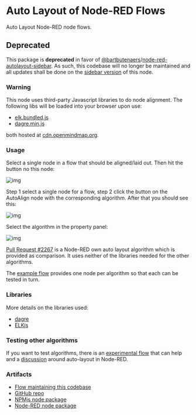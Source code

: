 # Auto Layout of Node-RED Flows

Auto Layout Node-RED node flows.

## Deprecated

This package is **deprecated** in favor of <a href="https://github.com/bartbutenaers">@bartbutenaers</a>/<a href="https://github.com/bartbutenaers/node-red-autolayout-sidebar">node-red-autolayout-sidebar</a>. As such, this codebase will no longer be maintained and all updates shall be done on the <a href="https://flows.nodered.org/node/@bartbutenaers/node-red-autolayout-sidebar">sidebar version</a> of this node.

### Warning

This node uses third-party Javascript libraries to do node alignment. The following libs will be loaded into your browser upon use:

- [elk.bundled.js](https://cdn.openmindmap.org/thirdparty/elk.bundled.js) 
- [dagre.min.js](https://cdn.openmindmap.org/thirdparty/dagre.min.js) 

both hosted at [cdn.openmindmap.org](https://github.com/gorenje/cdn.openmindmap.org).

### Usage

Select a single node in a flow that should be aligned/laid out. Then hit the button no this node:

![img](https://cdn.openmindmap.org/content/1696154885193_Screen_Shot_2023-10-01_at_12.04.56.png)

Step 1 select a single node for a flow, step 2 click the button on the AutoAlign node with the corresponding algorithm. After that you should see this:

![img](https://cdn.openmindmap.org/content/1696154889365_Screen_Shot_2023-10-01_at_12.05.10.png)

Select the algorithm in the property panel:

![img](https://cdn.openmindmap.org/content/1696155294954_Screen_Shot_2023-10-01_at_12.14.15.png)

[Pull Request #2267](https://github.com/gorenje/cdn.openmindmap.org) is a Node-RED own auto layout algorithm which is provided as comparison. It uses neither of the libraries needed for the other algorithms.

The [example flow](https://flowhub.org/f/b22f47c724215b2a) provides one node per algorithm so that each can be tested in turn.

### Libraries

More details on the libraries used:

- [dagre](https://github.com/dagrejs/dagre)
- [ELKjs](https://github.com/kieler/elkjs)

### Testing other algorithms

If you want to test algorithms, there is an [experimental flow](https://flowhub.org/f/291e3f0b7f652839) that can help and a [discussion](https://discourse.nodered.org/t/node-red-auto-layouting-using-elkjs-dagre/81052) around auto-layout in Node-RED. 

### Artifacts

- [Flow maintaining this codebase](https://flowhub.org/f/3de89bdf647951dc)
- [GitHub repo](https://github.com/gorenje/node-red-contrib-auto-alignment)
- [NPMjs node package](https://www.npmjs.com/package/@gregoriusrippenstein/node-red-contrib-auto-alignment)
- [Node-RED node package](https://flows.nodered.org/node/@gregoriusrippenstein/node-red-contrib-auto-alignment)

